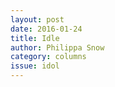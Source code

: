 ```yaml
---
layout: post 
date: 2016-01-24
title: Idle
author: Philippa Snow
category: columns
issue: idol
---
```

